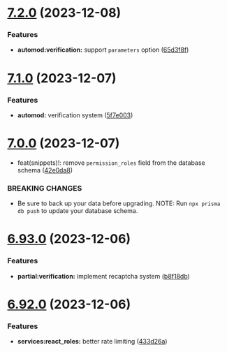 # [7.2.0](https://github.com/onesoft-sudo/sudobot/compare/v7.1.0...v7.2.0) (2023-12-08)


### Features

* **automod:verification:** support `parameters` option ([65d3f8f](https://github.com/onesoft-sudo/sudobot/commit/65d3f8f7d97e12df4def46a62e8dc39da5bfe77b))



# [7.1.0](https://github.com/onesoft-sudo/sudobot/compare/v7.0.0...v7.1.0) (2023-12-07)


### Features

* **automod:** verification system ([5f7e003](https://github.com/onesoft-sudo/sudobot/commit/5f7e0030d1c7fa0cd22b09c48c6396945786a5ad))



# [7.0.0](https://github.com/onesoft-sudo/sudobot/compare/v6.93.0...v7.0.0) (2023-12-07)


* feat(snippets)!: remove `permission_roles` field from the database schema ([42e0da8](https://github.com/onesoft-sudo/sudobot/commit/42e0da8c416739e66ed29e99928aef100a7c24af))


### BREAKING CHANGES

* Be sure to back up your data before upgrading.
NOTE: Run `npx prisma db push` to update your database schema.



# [6.93.0](https://github.com/onesoft-sudo/sudobot/compare/v6.92.0...v6.93.0) (2023-12-06)


### Features

* **partial:verification:** implement recaptcha system ([b8f18db](https://github.com/onesoft-sudo/sudobot/commit/b8f18dbefb3a485af16a59d4616c7d2a0e418c61))



# [6.92.0](https://github.com/onesoft-sudo/sudobot/compare/v6.91.0...v6.92.0) (2023-12-06)


### Features

* **services:react_roles:** better rate limiting ([433d26a](https://github.com/onesoft-sudo/sudobot/commit/433d26a00f6b411911977323c553b5ca221bb879))



